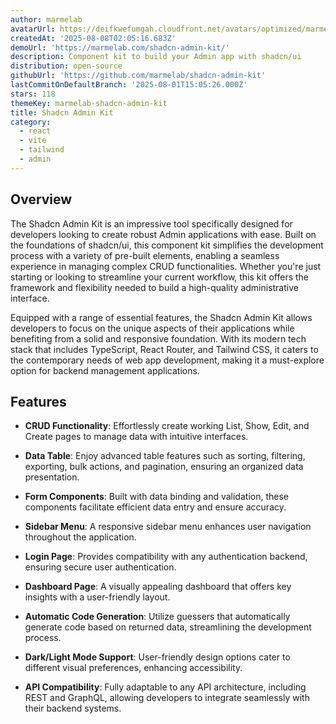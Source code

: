 ```yaml
---
author: marmelab
avatarUrl: https://deifkwefumgah.cloudfront.net/avatars/optimized/marmelab-shadcn-admin-kit-avatar-128.webp
createdAt: '2025-08-08T02:05:16.683Z'
demoUrl: 'https://marmelab.com/shadcn-admin-kit/'
description: Component kit to build your Admin app with shadcn/ui
distribution: open-source
githubUrl: 'https://github.com/marmelab/shadcn-admin-kit'
lastCommitOnDefaultBranch: '2025-08-01T15:05:26.000Z'
stars: 118
themeKey: marmelab-shadcn-admin-kit
title: Shadcn Admin Kit
category:
  - react
  - vite
  - tailwind
  - admin
---
```

## Overview

The Shadcn Admin Kit is an impressive tool specifically designed for developers looking to create robust Admin applications with ease. Built on the foundations of shadcn/ui, this component kit simplifies the development process with a variety of pre-built elements, enabling a seamless experience in managing complex CRUD functionalities. Whether you're just starting or looking to streamline your current workflow, this kit offers the framework and flexibility needed to build a high-quality administrative interface.

Equipped with a range of essential features, the Shadcn Admin Kit allows developers to focus on the unique aspects of their applications while benefiting from a solid and responsive foundation. With its modern tech stack that includes TypeScript, React Router, and Tailwind CSS, it caters to the contemporary needs of web app development, making it a must-explore option for backend management applications.

## Features

- **CRUD Functionality**: Effortlessly create working List, Show, Edit, and Create pages to manage data with intuitive interfaces.
  
- **Data Table**: Enjoy advanced table features such as sorting, filtering, exporting, bulk actions, and pagination, ensuring an organized data presentation.
  
- **Form Components**: Built with data binding and validation, these components facilitate efficient data entry and ensure accuracy.

- **Sidebar Menu**: A responsive sidebar menu enhances user navigation throughout the application.

- **Login Page**: Provides compatibility with any authentication backend, ensuring secure user authentication.

- **Dashboard Page**: A visually appealing dashboard that offers key insights with a user-friendly layout.

- **Automatic Code Generation**: Utilize guessers that automatically generate code based on returned data, streamlining the development process.

- **Dark/Light Mode Support**: User-friendly design options cater to different visual preferences, enhancing accessibility.

- **API Compatibility**: Fully adaptable to any API architecture, including REST and GraphQL, allowing developers to integrate seamlessly with their backend systems.
